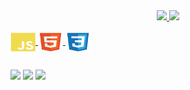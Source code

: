 <div align="center">
  <a href="https://github.com/KauaLima06">
  <img height="180em" src="https://github-readme-stats.vercel.app/api?username=KauaLima06&show_icons=true&theme=dracula&include_all_commits=true&count_private=true"/>
  <img height="180em" src="https://github-readme-stats.vercel.app/api/top-langs/?username=KauaLima06&layout=compact&langs_count=7&theme=dracula"/>
</div>
<div style="display: inline_block"><br>
  <img align="center" alt="Js-Logo" height="30" width="40" src="https://raw.githubusercontent.com/devicons/devicon/master/icons/javascript/javascript-plain.svg">
  <img align="center" alt="HTML-Logo" height="30" width="40" src="https://raw.githubusercontent.com/devicons/devicon/master/icons/html5/html5-original.svg">
  <img align="center" alt="CSS-Logo" height="30" width="40" src="https://raw.githubusercontent.com/devicons/devicon/master/icons/css3/css3-original.svg">
</div>
  
  ##
  
  <div> 
  <a href="https://www.instagram.com/_lima_kaua/" target="_blank"><img src="https://img.shields.io/badge/-Instagram-%23E4405F?style=for-the-badge&logo=instagram&logoColor=white" target="_blank"></a>
  <a href = "mailto:lima.kaua2006@gmail.com"><img src="https://img.shields.io/badge/-Gmail-%23333?style=for-the-badge&logo=gmail&logoColor=white" target="_blank"></a>
  <a href="https://www.linkedin.com/in/kau%C3%A3-lima-0626bb226/" target="_blank"><img src="https://img.shields.io/badge/-LinkedIn-%230077B5?style=for-the-badge&logo=linkedin&logoColor=white" target="_blank"></a> 
 
